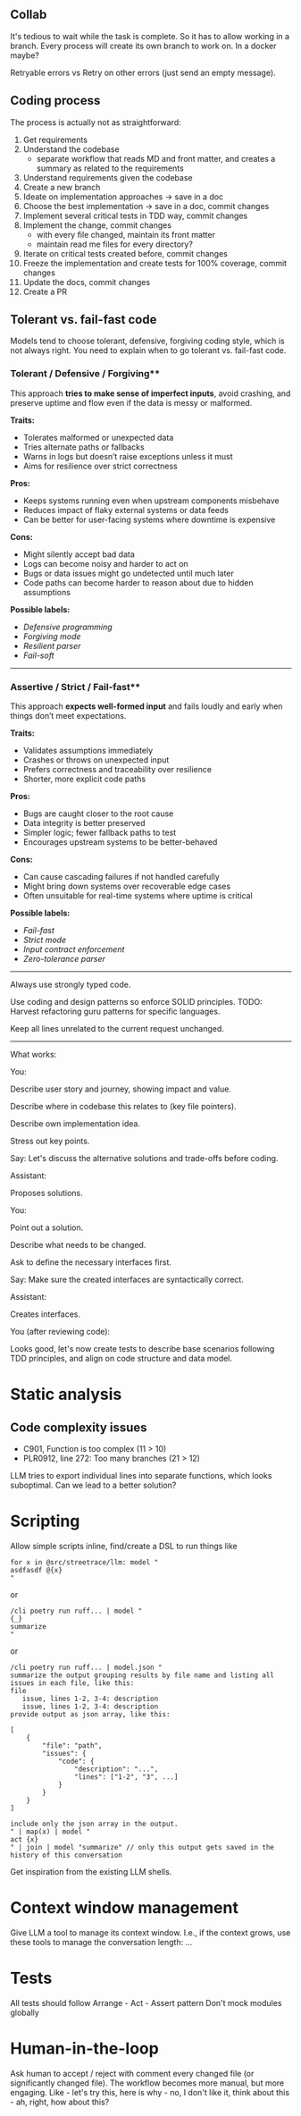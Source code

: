 ## Collab

It's tedious to wait while the task is complete. So it has to allow working in a branch.
Every process will create its own branch to work on. In a docker maybe?

Retryable errors vs Retry on other errors (just send an empty message).

## Coding process

The process is actually not as straightforward:

1. Get requirements
2. Understand the codebase
    - separate workflow that reads MD and front matter, and creates a summary as related to the requirements
3. Understand requirements given the codebase
4. Create a new branch
4. Ideate on implementation approaches -> save in a doc
5. Choose the best implementation -> save in a doc, commit changes
6. Implement several critical tests in TDD way, commit changes
7. Implement the change, commit changes
    - with every file changed, maintain its front matter
    - maintain read me files for every directory?
8. Iterate on critical tests created before, commit changes
9. Freeze the implementation and create tests for 100% coverage, commit changes
10. Update the docs, commit changes
11. Create a PR

## Tolerant vs. fail-fast code

Models tend to choose tolerant, defensive, forgiving coding style, which is not always right. You need to explain when to go tolerant vs. fail-fast code.

### Tolerant / Defensive / Forgiving**
This approach **tries to make sense of imperfect inputs**, avoid crashing, and preserve uptime and flow even if the data is messy or malformed.

**Traits:**
- Tolerates malformed or unexpected data
- Tries alternate paths or fallbacks
- Warns in logs but doesn’t raise exceptions unless it must
- Aims for resilience over strict correctness

**Pros:**
- Keeps systems running even when upstream components misbehave
- Reduces impact of flaky external systems or data feeds
- Can be better for user-facing systems where downtime is expensive

**Cons:**
- Might silently accept bad data
- Logs can become noisy and harder to act on
- Bugs or data issues might go undetected until much later
- Code paths can become harder to reason about due to hidden assumptions

**Possible labels:**
- *Defensive programming*
- *Forgiving mode*
- *Resilient parser*
- *Fail-soft*

---

### Assertive / Strict / Fail-fast**
This approach **expects well-formed input** and fails loudly and early when things don’t meet expectations.

**Traits:**
- Validates assumptions immediately
- Crashes or throws on unexpected input
- Prefers correctness and traceability over resilience
- Shorter, more explicit code paths

**Pros:**
- Bugs are caught closer to the root cause
- Data integrity is better preserved
- Simpler logic; fewer fallback paths to test
- Encourages upstream systems to be better-behaved

**Cons:**
- Can cause cascading failures if not handled carefully
- Might bring down systems over recoverable edge cases
- Often unsuitable for real-time systems where uptime is critical

**Possible labels:**
- *Fail-fast*
- *Strict mode*
- *Input contract enforcement*
- *Zero-tolerance parser*

---

Always use strongly typed code.

Use coding and design patterns so enforce SOLID principles. TODO: Harvest refactoring guru patterns for specific languages.

Keep all lines unrelated to the current request unchanged.


---

What works:

You:

Describe user story and journey, showing impact and value.

Describe where in codebase this relates to (key file pointers).

Describe own implementation idea.

Stress out key points.

Say: Let's discuss the alternative solutions and trade-offs before coding.

Assistant:

Proposes solutions.

You:

Point out a solution.

Describe what needs to be changed.

Ask to define the necessary interfaces first.

Say: Make sure the created interfaces are syntactically correct.

Assistant:

Creates interfaces.

You (after reviewing code):

Looks good, let's now create tests to describe base scenarios following TDD principles, and align on code structure and data model.

# Static analysis

## Code complexity issues

* C901, Function is too complex (11 > 10)
* PLR0912, line 272: Too many branches (21 > 12)

LLM tries to export individual lines into separate functions, which looks suboptimal. Can we lead to a better solution?

# Scripting

Allow simple scripts inline, find/create a DSL to run things like

```
for x in @src/streetrace/llm: model "
asdfasdf @{x}
"
```

or

```
/cli poetry run ruff... | model "
{_}
summarize
"
```

or

```
/cli poetry run ruff... | model.json "
summarize the output grouping results by file name and listing all issues in each file, like this:
file
   issue, lines 1-2, 3-4: description
   issue, lines 1-2, 3-4: description
provide output as json array, like this:

[
    {
        "file": "path",
        "issues": {
            "code": {
                "description": "...",
                "lines": ["1-2", "3", ...]
            }
        }
    }
]

include only the json array in the output.
" | map(x) | model "
act {x}
" | join | model "summarize" // only this output gets saved in the history of this conversation
```

Get inspiration from the existing LLM shells.


# Context window management

Give LLM a tool to manage its context window. I.e., if the context grows, use these tools to manage the
conversation length: ...

# Tests

All tests should follow Arrange - Act - Assert pattern
Don't mock modules globally

# Human-in-the-loop

Ask human to accept / reject with comment every changed file (or significantly changed file). The workflow becomes more manual, but more engaging. Like - let's try this, here is why - no, I don't like it, think about this - ah, right, how about this?
